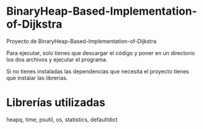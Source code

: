 # BinaryHeap-Based-Implementation-of-Dijkstra
Proyecto de BinaryHeap-Based-Implementation-of-Dijkstra

Para ejecutar, solo tienes que descargar el código y poner en un directorio los dos archivos y ejecutar el programa.

Si no tienes instaladas las dependencias que necesita el proyecto tienes que instalar las librerias.
# Librerías utilizadas
heapq,
time,
psutil,
os,
statistics,
defaultdict
